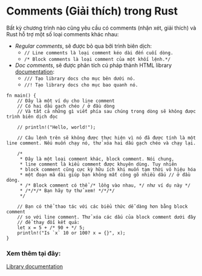 # Comments (Giải thích) trong Rust

Bất kỳ chương trình nào cũng yêu cầu có comments (nhận xét, giải thích) và Rust hỗ trợ
một số loại comments khác nhau:

* *Regular comments*, sẽ được bỏ qua bởi trình biên dịch:
   * `// Line comments là loại comment kéo dài đến cuối dòng.`
   * `/* Block comments là loại comment của một khối lệnh.*/`
* *Doc comments*, sẽ được phân tích cú pháp thành HTML library
  [documentation][docs]:
   * `/// Tạo library docs cho mục bên dưới nó.`
   * `//! Tạo library docs cho mục bao quanh nó.`

```rust,editable
fn main() {
    // Đây là một ví dụ cho line comment
    // Có hai dấu gạch chéo / ở đầu dòng
    // Và tất cả những gì viết phía sau chúng trong dòng sẽ không được trình biên dịch đọc

    // println!("Hello, world!");

    // Câu lệnh trên sẽ không được thực hiện vì nó đã được tính là một line comment. Nếu muốn chạy nó, thử xóa hai dấu gạch chéo và chạy lại.

    /* 
     * Đây là một loại comment khác, block comment. Nói chung,
     * line comment là kiểu comment được khuyên dùng. Tuy nhiên
     * block comment cũng cực kỳ hữu ích khi muốn tạm thời vô hiệu hóa 
     * một đoạn mã dài giúp bạn không mất công gõ nhiều dấu // ở đầu dòng. 
     * /* Block comment có thể /* lồng vào nhau, */ như ví dụ này */
     * /*/*/* Bạn hãy tự thử xem! */*/*/
     */

    // Bạn có thể thao tác với các biểu thức dễ dàng hơn bằng block comment
    // so với line comment. Thử xóa các dấu của block comment dưới đây
    // để thay đổi kết quả:
    let x = 5 + /* 90 + */ 5;
    println!("Is `x` 10 or 100? x = {}", x);
}

```

### Xem thêm tại đây:

[Library documentation][docs]

[docs]: ../meta/doc.md
